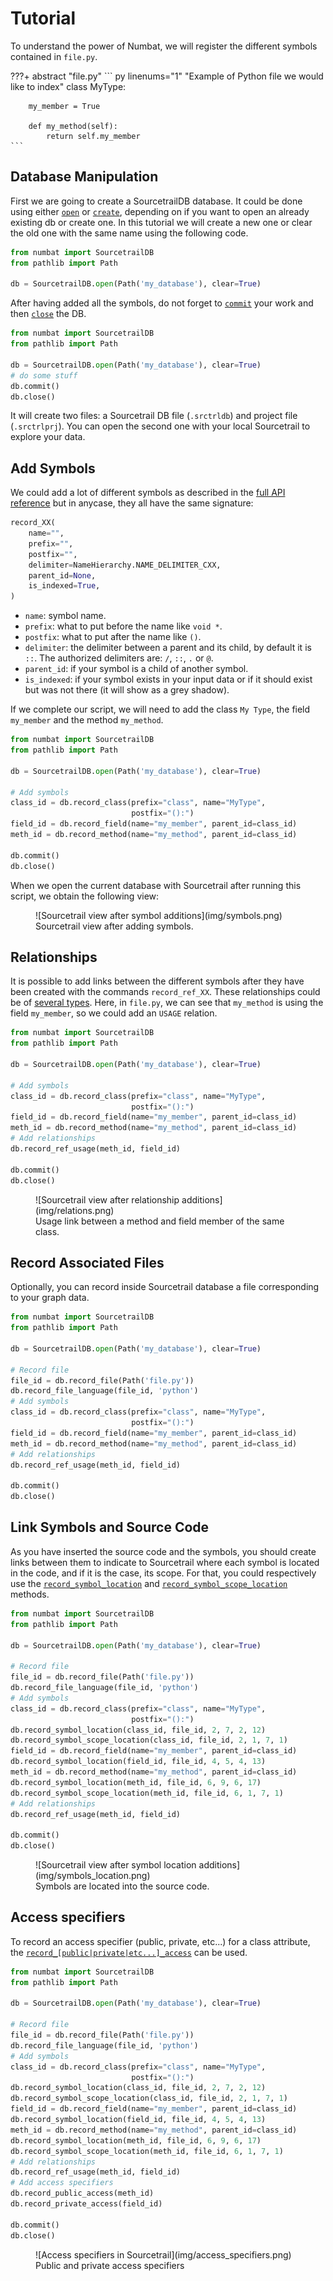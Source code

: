 # Tutorial

To understand the power of Numbat, we will register the different symbols contained in `file.py`.

???+ abstract "file.py"
    ``` py linenums="1"
    "Example of Python file we would like to index"
    class MyType:

        my_member = True

        def my_method(self):
            return self.my_member
    ```

## Database Manipulation

First we are going to create a SourcetrailDB database. It could be done using
either [`open`](public_api.md#numbat.SourcetrailDB.open) or [`create`](public_api.md#numbat.SourcetrailDB.create), depending
on if you want to open an already existing db or create one. In this tutorial we will create a new one or clear the old
one with the same name using the following code.

```python linenums="1"
from numbat import SourcetrailDB
from pathlib import Path

db = SourcetrailDB.open(Path('my_database'), clear=True)
```

After having added all the symbols, do not forget to [`commit`](public_api.md#numbat.SourcetrailDB.commit) your work and
then  [`close`](public_api.md#numbat.SourcetrailDB.close) the DB.

```python linenums="1" hl_lines="6-7"
from numbat import SourcetrailDB
from pathlib import Path

db = SourcetrailDB.open(Path('my_database'), clear=True)
# do some stuff
db.commit()
db.close()
```

It will create two files: a Sourcetrail DB file (`.srctrldb`) and project file (`.srctrlprj`). You can open the second
one with your local Sourcetrail to explore your data.

## Add Symbols

We could add a lot of different symbols as described in
the [full API reference](public_api.md#numbat.SourcetrailDB.record_symbol_node) but in anycase, they all have the
same signature:

```python
record_XX(
    name="",
    prefix="",
    postfix="",
    delimiter=NameHierarchy.NAME_DELIMITER_CXX,
    parent_id=None,
    is_indexed=True,
)
```

- `name`: symbol name.
- `prefix`: what to put before the name like `void *`.
- `postfix`: what to put after the name like `()`.
- `delimiter`: the delimiter between a parent and its child, by default it is `::`. The authorized delimiters are: `/`, `::`, `.` or `@`.
- `parent_id`: if your symbol is a child of another symbol.
- `is_indexed`: if your symbol exists in your input data or if it should exist but was not there (it will show as a grey
  shadow).

If we complete our script, we will need to add the class `My Type`, the field `my_member` and the method `my_method`.

```python linenums="1" hl_lines="6-10"
from numbat import SourcetrailDB
from pathlib import Path

db = SourcetrailDB.open(Path('my_database'), clear=True)

# Add symbols
class_id = db.record_class(prefix="class", name="MyType",
                           postfix="():")
field_id = db.record_field(name="my_member", parent_id=class_id)
meth_id = db.record_method(name="my_method", parent_id=class_id)

db.commit()
db.close()
```

When we open the current database with Sourcetrail after running this script, we obtain the following view:
<figure markdown>
  ![Sourcetrail view after symbol additions](img/symbols.png)
  <figcaption>Sourcetrail view after adding symbols.</figcaption>
</figure>

## Relationships

It is possible to add links between the different symbols after they have been created with the
commands `record_ref_XX`. These relationships could be
of [several types](public_api.md#numbat.SourcetrailDB.record_ref_member). Here, in `file.py`, we can see that `my_method` is
using the field `my_member`, so we could add an `USAGE` relation.

```python linenums="1" hl_lines="11-12"
from numbat import SourcetrailDB
from pathlib import Path

db = SourcetrailDB.open(Path('my_database'), clear=True)

# Add symbols
class_id = db.record_class(prefix="class", name="MyType",
                           postfix="():")
field_id = db.record_field(name="my_member", parent_id=class_id)
meth_id = db.record_method(name="my_method", parent_id=class_id)
# Add relationships
db.record_ref_usage(meth_id, field_id)

db.commit()
db.close()
```

<figure markdown>
  ![Sourcetrail view after relationship additions](img/relations.png)
  <figcaption>Usage link between a method and field member of the same class.</figcaption>
</figure>

## Record Associated Files
Optionally, you can record inside Sourcetrail database a file corresponding to your graph data.

```python linenums="1" hl_lines="6-8"
from numbat import SourcetrailDB
from pathlib import Path

db = SourcetrailDB.open(Path('my_database'), clear=True)

# Record file
file_id = db.record_file(Path('file.py'))
db.record_file_language(file_id, 'python')
# Add symbols
class_id = db.record_class(prefix="class", name="MyType",
                           postfix="():")
field_id = db.record_field(name="my_member", parent_id=class_id)
meth_id = db.record_method(name="my_method", parent_id=class_id)
# Add relationships
db.record_ref_usage(meth_id, field_id)

db.commit()
db.close()
```

## Link Symbols and Source Code
As you have inserted the source code and the symbols, you should create links between them to indicate to Sourcetrail where each symbol is located in the code, and if it is the case, its scope. For that, you could respectively use the [`record_symbol_location`](public_api.md#numbat.SourcetrailDB.record_symbol_location) and [`record_symbol_scope_location`](public_api.md#numbat.SourcetrailDB.record_symbol_scope_location) methods.

```python linenums="1" hl_lines="12 13 15 17 18""
from numbat import SourcetrailDB
from pathlib import Path

db = SourcetrailDB.open(Path('my_database'), clear=True)

# Record file
file_id = db.record_file(Path('file.py'))
db.record_file_language(file_id, 'python')
# Add symbols
class_id = db.record_class(prefix="class", name="MyType",
                           postfix="():")
db.record_symbol_location(class_id, file_id, 2, 7, 2, 12)
db.record_symbol_scope_location(class_id, file_id, 2, 1, 7, 1)
field_id = db.record_field(name="my_member", parent_id=class_id)
db.record_symbol_location(field_id, file_id, 4, 5, 4, 13)
meth_id = db.record_method(name="my_method", parent_id=class_id)
db.record_symbol_location(meth_id, file_id, 6, 9, 6, 17)
db.record_symbol_scope_location(meth_id, file_id, 6, 1, 7, 1)
# Add relationships
db.record_ref_usage(meth_id, field_id)

db.commit()
db.close()
```

<figure markdown>
  ![Sourcetrail view after symbol location additions](img/symbols_location.png)
  <figcaption> Symbols are located into the source code.</figcaption>
</figure>

## Access specifiers
To record an access specifier (public, private, etc...) for a class attribute, the [`record_[public|private|etc...]_access`](public_api.md#numbat.SourcetrailDB.record_public_access) can be used.

```python linenums="1" hl_lines="21-23"
from numbat import SourcetrailDB
from pathlib import Path

db = SourcetrailDB.open(Path('my_database'), clear=True) 

# Record file
file_id = db.record_file(Path('file.py'))
db.record_file_language(file_id, 'python')
# Add symbols
class_id = db.record_class(prefix="class", name="MyType",
                           postfix="():")
db.record_symbol_location(class_id, file_id, 2, 7, 2, 12)
db.record_symbol_scope_location(class_id, file_id, 2, 1, 7, 1)
field_id = db.record_field(name="my_member", parent_id=class_id)
db.record_symbol_location(field_id, file_id, 4, 5, 4, 13)
meth_id = db.record_method(name="my_method", parent_id=class_id)
db.record_symbol_location(meth_id, file_id, 6, 9, 6, 17)
db.record_symbol_scope_location(meth_id, file_id, 6, 1, 7, 1)
# Add relationships
db.record_ref_usage(meth_id, field_id)
# Add access specifiers
db.record_public_access(meth_id)
db.record_private_access(field_id)

db.commit()
db.close()
```

<figure markdown>
  ![Access specifiers in Sourcetrail](img/access_specifiers.png)
  <figcaption> Public and private access specifiers</figcaption>
</figure>